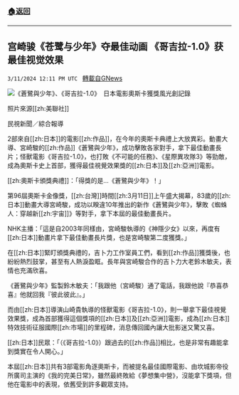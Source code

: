 ###  [:house:返回](README.md)
---


## 宫崎骏《苍鹭与少年》夺最佳动画 《哥吉拉-1.0》获最佳视觉效果
`3/11/2024 12:11 PM UTC ` [轉載自GNews](https://gnews.org/articles/2384434)

![《蒼鷺與少年》、《哥吉拉-1.0》　日本電影奧斯卡獲獎風光創記錄](https://cdn.ftvnews.com.tw/manasystem/FileData/News/8008833d-bf05-402f-94d9-47b8eec46d6f.jpg "《蒼鷺與少年》、《哥吉拉-1.0》　日本電影奧斯卡獲獎風光創記錄")

照片來源[[zh:美聯社]]

民視新聞／綜合報導

2部來自[[zh:日本]]的電影[[zh:作品]]，在今年的奧斯卡典禮上大放異彩。動畫大導、宮崎駿的[[zh:作品]]《蒼鷺與少年》，成功擊敗各家對手，拿下最佳動畫長片；怪獸電影《哥吉拉-1.0》，也打敗《不可能的任務》、《星際異攻隊3》等勁敵，成為奧斯卡史上首部，獲得最佳視覺效果獎的[[zh:日本]]及[[zh:亞洲]]電影。

[[zh:奧斯卡頒獎典禮]]：「得獎的是...《蒼鷺與少年》！」

第96屆奧斯卡金像獎，[[zh:台灣]]時間[[zh:3月11日]]上午盛大揭幕，83歲的[[zh:日本]]動畫大導宮崎駿，成功以睽違10年推出的新作《蒼鷺與少年》，擊敗《蜘蛛人：穿越新[[zh:宇宙]]》等對手，拿下本屆的最佳動畫長片。

NHK主播：「這是自2003年同樣由，宮崎駿執導的《神隱少女》以來，再度有[[zh:日本]]動畫片拿下最佳動畫長片獎，也是宮崎駿第二度獲獎。」

在[[zh:日本]]緊盯頒獎典禮的，吉卜力工作室員工們，看到[[zh:作品]]獲獎後，也紛紛熱烈鼓掌，甚至有人熱淚盈眶。長年與宮崎駿合作的吉卜力大老鈴木敏夫，表情也充滿欣喜。

《蒼鷺與少年》監製鈴木敏夫：「我跟他（宮崎駿）通了電話，我跟他說『恭喜恭喜』他就回我『彼此彼此』。」

而由[[zh:日本]]導演山崎貴執導的怪獸電影《哥吉拉-1.0》，則一舉拿下最佳視覺效果獎，成為首部獲得這個獎項的[[zh:日本]]及[[zh:亞洲]]電影，成為[[zh:日本]]特效技術征服國際[[zh:市場]]的里程碑，消息傳回國內讓大批影迷又驚又喜。

[[zh:日本]]民眾：「（《哥吉拉-1.0》）跟過去的[[zh:作品]]相比，也是非常有趣能拿到獎實在令人開心。」

本屆[[zh:日本]]共有3部電影角逐奧斯卡，而被提名最佳國際電影、由坎城影帝役所廣司主演的《我的完美日常》，雖然最終敗給《夢想集中營》，沒能拿下獎項，但他在電影中的表現，依舊受到許多觀眾支持。
